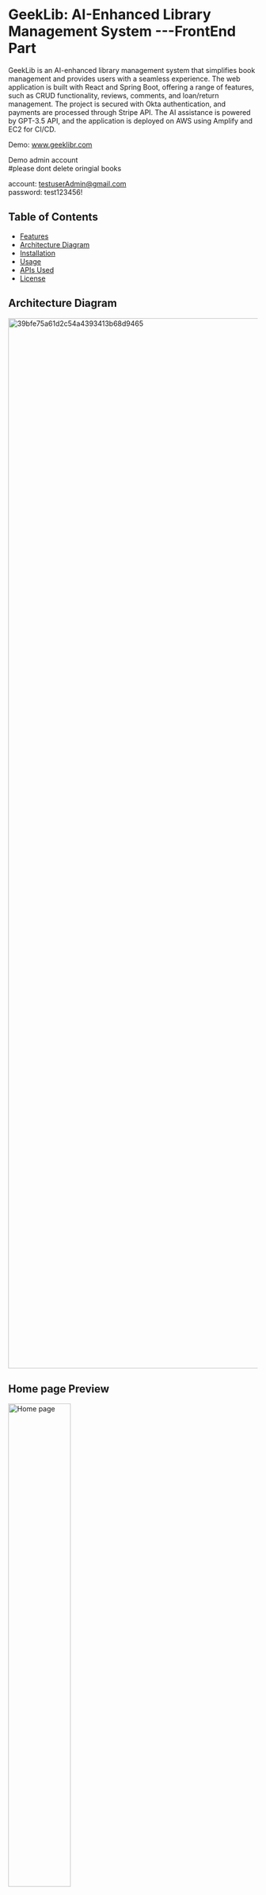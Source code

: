 # GeekLib: AI-Enhanced Library Management System ---FrontEnd Part

GeekLib is an AI-enhanced library management system that simplifies book management and provides users with a seamless experience. The web application is built with React and Spring Boot, offering a range of features, such as CRUD functionality, reviews, comments, and loan/return management. The project is secured with Okta authentication, and payments are processed through Stripe API. The AI assistance is powered by GPT-3.5 API, and the application is deployed on AWS using Amplify and EC2 for CI/CD.


Demo: www.geeklibr.com

Demo admin account <br>
#please dont delete oringial books


account: testuserAdmin@gmail.com <br>
password: test123456!

## Table of Contents

- [Features](#features)
- [Architecture Diagram](#architecture-diagram)
- [Installation](#installation)
- [Usage](#usage)
- [APIs Used](#apis-used)
- [License](#license)

## Architecture Diagram


<img width="2119" alt="39bfe75a61d2c54a4393413b68d9465" src="https://user-images.githubusercontent.com/103423072/232925550-7c142eb0-b7b8-4a79-806b-925f3161fb15.png">

## Home page Preview<br>
<img src="https://user-images.githubusercontent.com/103423072/232926254-f7d284e2-87c2-4d82-b52b-976b69213187.png" alt="Home page" width="50%">


## AI CHATBOT
<img src="https://user-images.githubusercontent.com/103423072/232925980-2b34e2cb-69b3-41d3-ba24-2c048d517c36.png" alt="AI CHATBOT" width="75%">


## Book Mangement
<img src="https://user-images.githubusercontent.com/103423072/232926124-52af9f4e-7330-4576-9987-0e63a26b38e6.png" alt="Book Management" width="50%">



## Features

- Full-stack web application built with React and Spring Boot
- CRUD functionality for library management
- Book review and comment system
- Loan and return management
- Secure user authentication with Okta auth API and JWT
- Credit card payment processing with Stripe API
- Efficient dependency management with Maven
- Interaction with MySQL database using Spring Data JPA
- AI assistance with GPT-3.5 API
- responsive web design

## Installation

To get started with GeekLib Chatbot, follow these steps:

1. Clone the repository:  
```
git clone https://github.com/EdisonWhale/GeekLib-FrontEnd.git
```
2. Navigate to the project directory and install dependencies:  
```
cd GeekLib-FrontEnd
```
```
npm install
  ```
3. Set up environment variables for Okta, GPT-3.5 API, backend_API link and database credentials. 
```
.env
```
 
4. Start the development server:  
```
npm start
```

The application will now be running on `http://localhost:3000`.


## Usage

You need to set up the enivorent for GeekLib-Backend and mysql database as well.

for more information, please vist GeekLib-Backend repo
https://github.com/EdisonWhale/GeekLib-Backend.git

## APIs Used
[GPT-3.5 API](https://openai.com/api/gpt-3/)<br>
[Okta Auth API](https://developer.okta.com/)

## License

This project is licensed under the MIT License. See the `LICENSE` file for details.

Made with ❤️ by Edison<br>
www.Edisonwhale.com

Have any question?  
Email me!  
Edison@gatech.edu
